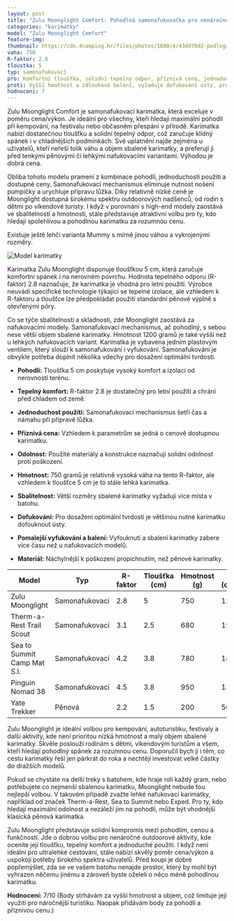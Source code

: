 ```yaml
---
layout: post
title: "Zulu Moonglight Comfort: Pohodlná samonafukovačka pro nenáročné nocležníky"
categories: "karimatky"
model: "Zulu Moonglight Comfort"
feature-img: 
thumbnail: https://cdn.4camping.hr/files/photos/1600/4/43dd78d2-podloga-na-napuhavanje-zulu-moonlight-mummy.jpg
vaha: 750
R-faktor: 2.8
tloustka: 5
typ: samonafukovací
pro: Komfortní tloušťka, solidní tepelný odpor, příznivá cena, jednoduchá manipulace.
proti: Vyšší hmotnost a zdlouhavé balení, vyžaduje dofukování ústy, pro někoho malý rozměr.
hodnoceni: 7
---
```


Zulu Moonglight Comfort je samonafukovací karimatka, která exceluje v poměru cena/výkon.  Je ideální pro všechny, kteří hledají maximální pohodlí při kempování, na festivalu nebo občasném přespání v přírodě. Karimatka nabízí dostatečnou tloušťku a solidní tepelný odpor, což zaručuje klidný spánek i v chladnějších podmínkách. Své uplatnění najde zejména u uživatelů, kteří neřeší tolik váhu a objem sbalené karimatky, a preferují ji před tenkými pěnovými či lehkými nafukovacími variantami. Výhodou je dobrá cena. 

Obliba tohoto modelu pramení z kombinace pohodlí, jednoduchosti použití a dostupné ceny.  Samonafukovací mechanismus eliminuje nutnost nošení pumpičky a urychluje přípravu lůžka. Díky relativně nízké ceně je Moonglight dostupná širokému spektru outdoorových nadšenců, od rodin s dětmi po víkendové turisty. I když v porovnání s high-end modely zaostává ve sbalitelnosti a hmotnosti, stále představuje atraktivní volbu pro ty, kdo hledají spolehlivou a pohodlnou karimatku za rozumnou cenu.

Existuje ještě lehčí varianta Mummy s mírně jinou váhou a vykrojenými rozměry. 

![Model karimatky](https://res.cloudinary.com/dvwv5cne3/image/fetch/w_auto,h_450,c_fill,g_auto,f_auto,q_auto/https://cdn.4camping.cz/files/photos/1600/2/2754759a-nafukovaci-karimatka-zulu-moonlight-comfort.jpg)


Karimatka Zulu Moonglight disponuje tloušťkou 5 cm, která zaručuje komfortní spánek i na nerovném povrchu.  Hodnota tepelného odporu (R-faktor) 2.8 naznačuje, že karimatka je vhodná pro letní použití.  Výrobce neuvádí specifické technologie týkající se tepelné izolace, ale vzhledem k R-faktoru a tloušťce lze předpokládat použití standardní pěnové výplně s otevřenými póry.

Co se týče sbalitelnosti a skladnosti, zde Moonglight zaostává za nafukovacími modely. Samonafukovací mechanismus, ač pohodlný, s sebou nese větší objem sbalené karimatky. Hmotnost 1200 gramů je také vyšší než u lehkých nafukovacích variant.  Karimatka je vybavena jedním plastovým ventilem, který slouží k samonafukování i vyfukování. Samonafukování je obvykle potřeba doplnit několika vdechy pro dosažení optimální tvrdosti.


*   **Pohodlí:** Tloušťka 5 cm poskytuje vysoký komfort a izolaci od nerovností terénu.
*   **Tepelný komfort:** R-faktor 2.8 je dostatečný pro letní použití a chrání před chladem od země.
*   **Jednoduchost použití:** Samonafukovací mechanismus šetří čas a námahu při přípravě lůžka.
*   **Příznivá cena:** Vzhledem k parametrům se jedná o cenově dostupnou karimatku.
*    **Odolnost:** Použité materiály a konstrukce naznačují solidní odolnost proti poškození.


*   **Hmotnost:** 750 gramů je relativně vysoká váha na tento R-faktor, ale vzhledem k tloušťce 5 cm je to stále lehká karimatka.
*   **Sbalitelnost:** Větší rozměry sbalené karimatky vyžadují více místa v batohu.
*   **Dofukování:** Pro dosažení optimální tvrdosti je většinou nutné karimatku dofouknout ústy.
*   **Pomalejší vyfukování a balení:** Vyfouknutí a sbalení karimatky zabere více času než u nafukovacích modelů.
*   **Materiál:** Náchylnější k poškození propíchnutím, než pěnové karimatky.


| Model                     | Typ              | R-faktor | Tloušťka (cm) | Hmotnost (g) | Cena (orientační) |
| -------------------------- | ---------------- | -------- | ------------- | ------------ | ----------------- |
| Zulu Moonglight           | Samonafukovací   | 2.8      | 5             | 750         | 1200 Kč           |
| Therm-a-Rest Trail Scout  | Samonafukovací   | 3.1     | 2.5             | 680         | 1500 Kč          |
| Sea to Summit Camp Mat S.I.| Samonafukovací   | 4.2      | 3.8            | 780         | 1800 Kč            |
| Pinguin Nomad 38           | Samonafukovací   | 4.5    | 3.8           | 950          | 1300 Kč       |
| Yate Trekker        | Pěnová          | 2.2 | 1.5           | 200           | 500 Kč       |


Zulu Moonglight je ideální volbou pro kempování, autoturistiku, festivaly a další aktivity, kde není prioritou nízká hmotnost a malý objem sbalené karimatky. Skvěle poslouží rodinám s dětmi, víkendovým turistům a všem, kteří hledají pohodlný spánek za rozumnou cenu. Doporučil bych ji i těm, co cestu karimatky řeší jen párkrát do roka a nechtějí investovat velké částky do dražších modelů.


Pokud se chystáte na delší treky s batohem, kde hraje roli každý gram, nebo potřebujete co nejmenší sbalenou karimatku, Moonglight nebude tou nejlepší volbou. V takovém případě zvažte lehké nafukovací karimatky, například od značek Therm-a-Rest, Sea to Summit nebo Exped. Pro ty, kdo hledají maximální odolnost a nezáleží jim na pohodlí, může být vhodnější klasická pěnová karimatka.


Zulu Moonglight představuje solidní kompromis mezi pohodlím, cenou a funkčností. Jde o dobrou volbu pro nenáročné outdoorové aktivity, kde oceníte její tloušťku, tepelný komfort a jednoduché použití. I když není ideální pro ultralehké cestování, stále nabízí skvělý poměr cena/výkon a uspokojí potřeby širokého spektra uživatelů. Před koupí je dobré popřemýšlet, zda se ve vašem batohu nenajde prostor, který by mohl být vyhrazen něčemu jinému a zároveň byste oželeli o něco méně pohodlnou karimatku.

**Hodnocení:** 7/10 (Body strhávám za vyšší hmotnost a objem, což limituje její využití pro náročnější turistiku. Naopak přidávám body za pohodlí a příznivou cenu.)
